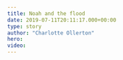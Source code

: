 ```yaml
---
title: Noah and the flood
date: 2019-07-11T20:11:17.000+00:00
type: story
author: "Charlotte Ollerton"
hero: 
video: 
---
```

